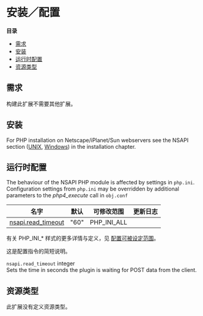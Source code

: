 安装／配置
==========

**目录**

-   [需求](/nsapi/setup.html#需求)
-   [安装](/nsapi/setup.html#安装)
-   [运行时配置](/nsapi/setup.html#运行时配置)
-   [资源类型](/nsapi/setup.html#资源类型)

需求
----

构建此扩展不需要其他扩展。

安装
----

For PHP installation on Netscape/iPlanet/Sun webservers see the NSAPI
section (<a href="/install/unix/sun.html" class="link">UNIX</a>,
<a href="/install/windows/legacy/index.html#install.windows.legacy.sun" class="link">Windows</a>)
in the installation chapter.

运行时配置
----------

The behaviour of the NSAPI PHP module is affected by settings in
`php.ini`. Configuration settings from `php.ini` may be overridden by
additional parameters to the *php4\_execute* call in `obj.conf`

| 名字                                                             | 默认 | 可修改范围    | 更新日志 |
|------------------------------------------------------------------|------|---------------|----------|
| <a href="/nsapi/setup.html#" class="link">nsapi.read_timeout</a> | "60" | PHP\_INI\_ALL |          |

有关 PHP\_INI\_\* 样式的更多详情与定义，见
<a href="/configuration/changes/modes.html" class="xref">配置可被设定范围</a>。

这是配置指令的简短说明。

`nsapi.read_timeout` <span class="type">integer</span>  
Sets the time in seconds the plugin is waiting for POST data from the
client.

资源类型
--------

此扩展没有定义资源类型。
